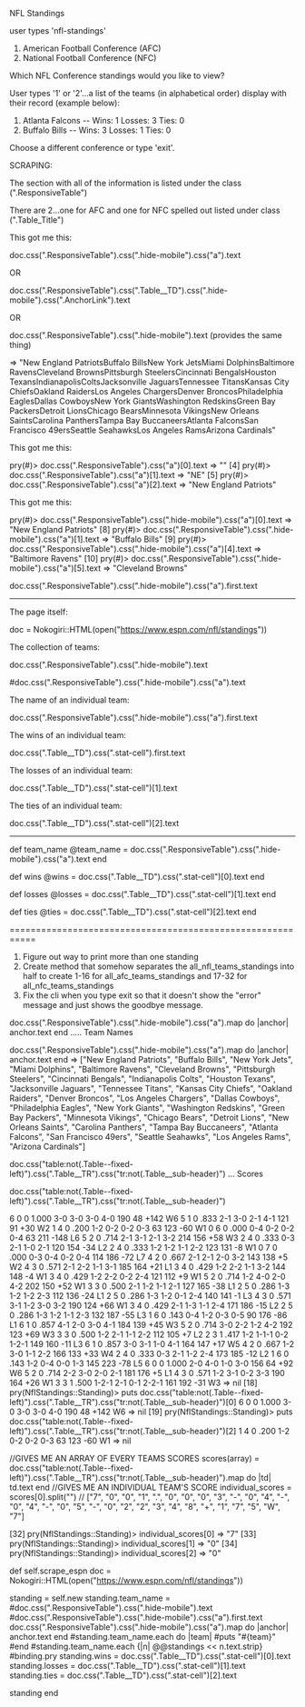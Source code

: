 NFL Standings

user types 'nfl-standings'

1. American Football Conference (AFC)
2. National Football Conference (NFC)

Which NFL Conference standings would you like to view?

User types '1' or '2'...a list of the teams (in alphabetical order) display with their record (example below):

1. Atlanta Falcons -- Wins: 1 Losses: 3 Ties: 0
2. Buffalo Bills -- Wins: 3 Losses: 1 Ties: 0

Choose a different conference or type 'exit'.

SCRAPING:

The section with all of the information is listed under the class (".ResponsiveTable")

There are 2...one for AFC and one for NFC  spelled out listed under class (".Table_Title")


This got me this:

doc.css(".ResponsiveTable").css(".hide-mobile").css("a").text

OR

doc.css(".ResponsiveTable").css(".Table__TD").css(".hide-mobile").css(".AnchorLink").text

OR

doc.css(".ResponsiveTable").css(".hide-mobile").text (provides the same thing)

=> "New England PatriotsBuffalo BillsNew York JetsMiami DolphinsBaltimore RavensCleveland BrownsPittsburgh SteelersCincinnati BengalsHouston TexansIndianapolisColtsJacksonville JaguarsTennessee TitansKansas City ChiefsOakland RaidersLos Angeles ChargersDenver BroncosPhiladelphia EaglesDallas CowboysNew York GiantsWashington RedskinsGreen Bay PackersDetroit LionsChicago BearsMinnesota VikingsNew Orleans SaintsCarolina PanthersTampa Bay BuccaneersAtlanta FalconsSan Francisco 49ersSeattle SeahawksLos Angeles RamsArizona Cardinals"

This got me this:

pry(#<Scraper>)> doc.css(".ResponsiveTable").css("a")[0].text
=> ""
[4] pry(#<Scraper>)> doc.css(".ResponsiveTable").css("a")[1].text
=> "NE"
[5] pry(#<Scraper>)> doc.css(".ResponsiveTable").css("a")[2].text
=> "New England Patriots"


This got me this:

pry(#<Scraper>)> doc.css(".ResponsiveTable").css(".hide-mobile").css("a")[0].text
=> "New England Patriots"
[8] pry(#<Scraper>)> doc.css(".ResponsiveTable").css(".hide-mobile").css("a")[1].text
=> "Buffalo Bills"
[9] pry(#<Scraper>)> doc.css(".ResponsiveTable").css(".hide-mobile").css("a")[4].text
=> "Baltimore Ravens"
[10] pry(#<Scraper>)> doc.css(".ResponsiveTable").css(".hide-mobile").css("a")[5].text
=> "Cleveland Browns"



doc.css(".ResponsiveTable").css(".hide-mobile").css("a").first.text

--------------------------------------------------------
The page itself:

doc = Nokogiri::HTML(open("https://www.espn.com/nfl/standings"))

The collection of teams:

doc.css(".ResponsiveTable").css(".hide-mobile").text

#doc.css(".ResponsiveTable").css(".hide-mobile").css("a").text

The name of an individual team:

doc.css(".ResponsiveTable").css(".hide-mobile").css("a").first.text

The wins of an individual team:

doc.css(".Table__TD").css(".stat-cell").first.text

The losses of an individual team:

doc.css(".Table__TD").css(".stat-cell")[1].text

The ties of an individual team:

doc.css(".Table__TD").css(".stat-cell")[2].text


----------------------------------------------------------


def team_name
  @team_name = doc.css(".ResponsiveTable").css(".hide-mobile").css("a").text
end

def wins
  @wins = doc.css(".Table__TD").css(".stat-cell")[0].text
end

def losses
  @losses = doc.css(".Table__TD").css(".stat-cell")[1].text
end

def ties
  @ties = doc.css(".Table__TD").css(".stat-cell")[2].text
end



===========================================================

1. Figure out way to print more than one standing
2. Create method that somehow separates the all_nfl_teams_standings into half to create 1-16 for all_afc_teams_standings and 17-32 for all_nfc_teams_standings
3. Fix the cli when you type exit so that it doesn't show the "error" message and just shows the goodbye message.



doc.css(".ResponsiveTable").css(".hide-mobile").css("a").map do |anchor| anchor.text end ..... Team Names

doc.css(".ResponsiveTable").css(".hide-mobile").css("a").map do |anchor| anchor.text end
=> ["New England Patriots",
 "Buffalo Bills",
 "New York Jets",
 "Miami Dolphins",
 "Baltimore Ravens",
 "Cleveland Browns",
 "Pittsburgh Steelers",
 "Cincinnati Bengals",
 "Indianapolis Colts",
 "Houston Texans",
 "Jacksonville Jaguars",
 "Tennessee Titans",
 "Kansas City Chiefs",
 "Oakland Raiders",
 "Denver Broncos",
 "Los Angeles Chargers",
 "Dallas Cowboys",
 "Philadelphia Eagles",
 "New York Giants",
 "Washington Redskins",
 "Green Bay Packers",
 "Minnesota Vikings",
 "Chicago Bears",
 "Detroit Lions",
 "New Orleans Saints",
 "Carolina Panthers",
 "Tampa Bay Buccaneers",
 "Atlanta Falcons",
 "San Francisco 49ers",
 "Seattle Seahawks",
 "Los Angeles Rams",
 "Arizona Cardinals"]



doc.css("table:not(.Table--fixed-left)").css(".Table__TR").css("tr:not(.Table__sub-header)") ... Scores

doc.css("table:not(.Table--fixed-left)").css(".Table__TR").css("tr:not(.Table__sub-header)")
<tr class="Table__TR Table__TR--sm Table__even" data-idx="1">
<td class="Table__TD"><span class="stat-cell">6</span></td>
<td class="Table__TD"><span class="stat-cell">0</span></td>
<td class="Table__TD"><span class="stat-cell">0</span></td>
<td class="Table__TD"><span class="stat-cell">1.000</span></td>
<td class="Table__TD"><span class="stat-cell">3-0</span></td>
<td class="Table__TD"><span class="stat-cell">3-0</span></td>
<td class="Table__TD"><span class="stat-cell">3-0</span></td>
<td class="Table__TD"><span class="stat-cell">4-0</span></td>
<td class="Table__TD"><span class="stat-cell">190</span></td>
<td class="Table__TD"><span class="stat-cell">48</span></td>
<td class="Table__TD"><span class="stat-cell clr-positive">+142</span></td>
<td class="Table__TD"><span class="stat-cell">W6</span></td>
</tr>
<tr class="filled Table__TR Table__TR--sm Table__even" data-idx="2">
<td class="Table__TD"><span class="stat-cell">5</span></td>
<td class="Table__TD"><span class="stat-cell">1</span></td>
<td class="Table__TD"><span class="stat-cell">0</span></td>
<td class="Table__TD"><span class="stat-cell">.833</span></td>
<td class="Table__TD"><span class="stat-cell">2-1</span></td>
<td class="Table__TD"><span class="stat-cell">3-0</span></td>
<td class="Table__TD"><span class="stat-cell">2-1</span></td>
<td class="Table__TD"><span class="stat-cell">4-1</span></td>
<td class="Table__TD"><span class="stat-cell">121</span></td>
<td class="Table__TD"><span class="stat-cell">91</span></td>
<td class="Table__TD"><span class="stat-cell clr-positive">+30</span></td>
<td class="Table__TD"><span class="stat-cell">W2</span></td>
</tr>
<tr class="Table__TR Table__TR--sm Table__even" data-idx="3">
<td class="Table__TD"><span class="stat-cell">1</span></td>
<td class="Table__TD"><span class="stat-cell">4</span></td>
<td class="Table__TD"><span class="stat-cell">0</span></td>
<td class="Table__TD"><span class="stat-cell">.200</span></td>
<td class="Table__TD"><span class="stat-cell">1-2</span></td>
<td class="Table__TD"><span class="stat-cell">0-2</span></td>
<td class="Table__TD"><span class="stat-cell">0-2</span></td>
<td class="Table__TD"><span class="stat-cell">0-3</span></td>
<td class="Table__TD"><span class="stat-cell">63</span></td>
<td class="Table__TD"><span class="stat-cell">123</span></td>
<td class="Table__TD"><span class="stat-cell clr-negative">-60</span></td>
<td class="Table__TD"><span class="stat-cell">W1</span></td>
</tr>
<tr class="no-border-bottom filled Table__TR Table__TR--sm Table__even" data-idx="4">
<td class="Table__TD"><span class="stat-cell">0</span></td>
<td class="Table__TD"><span class="stat-cell">6</span></td>
<td class="Table__TD"><span class="stat-cell">0</span></td>
<td class="Table__TD"><span class="stat-cell">.000</span></td>
<td class="Table__TD"><span class="stat-cell">0-4</span></td>
<td class="Table__TD"><span class="stat-cell">0-2</span></td>
<td class="Table__TD"><span class="stat-cell">0-2</span></td>
<td class="Table__TD"><span class="stat-cell">0-4</span></td>
<td class="Table__TD"><span class="stat-cell">63</span></td>
<td class="Table__TD"><span class="stat-cell">211</span></td>
<td class="Table__TD"><span class="stat-cell clr-negative">-148</span></td>
<td class="Table__TD"><span class="stat-cell">L6</span></td>
</tr>
<tr class="Table__TR Table__TR--sm Table__even" data-idx="6">
<td class="Table__TD"><span class="stat-cell">5</span></td>
<td class="Table__TD"><span class="stat-cell">2</span></td>
<td class="Table__TD"><span class="stat-cell">0</span></td>
<td class="Table__TD"><span class="stat-cell">.714</span></td>
<td class="Table__TD"><span class="stat-cell">2-1</span></td>
<td class="Table__TD"><span class="stat-cell">3-1</span></td>
<td class="Table__TD"><span class="stat-cell">2-1</span></td>
<td class="Table__TD"><span class="stat-cell">3-2</span></td>
<td class="Table__TD"><span class="stat-cell">214</span></td>
<td class="Table__TD"><span class="stat-cell">156</span></td>
<td class="Table__TD"><span class="stat-cell clr-positive">+58</span></td>
<td class="Table__TD"><span class="stat-cell">W3</span></td>
</tr>
<tr class="filled Table__TR Table__TR--sm Table__even" data-idx="7">
<td class="Table__TD"><span class="stat-cell">2</span></td>
<td class="Table__TD"><span class="stat-cell">4</span></td>
<td class="Table__TD"><span class="stat-cell">0</span></td>
<td class="Table__TD"><span class="stat-cell">.333</span></td>
<td class="Table__TD"><span class="stat-cell">0-3</span></td>
<td class="Table__TD"><span class="stat-cell">2-1</span></td>
<td class="Table__TD"><span class="stat-cell">1-0</span></td>
<td class="Table__TD"><span class="stat-cell">2-1</span></td>
<td class="Table__TD"><span class="stat-cell">120</span></td>
<td class="Table__TD"><span class="stat-cell">154</span></td>
<td class="Table__TD"><span class="stat-cell clr-negative">-34</span></td>
<td class="Table__TD"><span class="stat-cell">L2</span></td>
</tr>
<tr class="Table__TR Table__TR--sm Table__even" data-idx="8">
<td class="Table__TD"><span class="stat-cell">2</span></td>
<td class="Table__TD"><span class="stat-cell">4</span></td>
<td class="Table__TD"><span class="stat-cell">0</span></td>
<td class="Table__TD"><span class="stat-cell">.333</span></td>
<td class="Table__TD"><span class="stat-cell">1-2</span></td>
<td class="Table__TD"><span class="stat-cell">1-2</span></td>
<td class="Table__TD"><span class="stat-cell">1-1</span></td>
<td class="Table__TD"><span class="stat-cell">2-2</span></td>
<td class="Table__TD"><span class="stat-cell">123</span></td>
<td class="Table__TD"><span class="stat-cell">131</span></td>
<td class="Table__TD"><span class="stat-cell clr-negative">-8</span></td>
<td class="Table__TD"><span class="stat-cell">W1</span></td>
</tr>
<tr class="no-border-bottom filled Table__TR Table__TR--sm Table__even" data-idx="9">
<td class="Table__TD"><span class="stat-cell">0</span></td>
<td class="Table__TD"><span class="stat-cell">7</span></td>
<td class="Table__TD"><span class="stat-cell">0</span></td>
<td class="Table__TD"><span class="stat-cell">.000</span></td>
<td class="Table__TD"><span class="stat-cell">0-3</span></td>
<td class="Table__TD"><span class="stat-cell">0-4</span></td>
<td class="Table__TD"><span class="stat-cell">0-2</span></td>
<td class="Table__TD"><span class="stat-cell">0-4</span></td>
<td class="Table__TD"><span class="stat-cell">114</span></td>
<td class="Table__TD"><span class="stat-cell">186</span></td>
<td class="Table__TD"><span class="stat-cell clr-negative">-72</span></td>
<td class="Table__TD"><span class="stat-cell">L7</span></td>
</tr>
<tr class="Table__TR Table__TR--sm Table__even" data-idx="11">
<td class="Table__TD"><span class="stat-cell">4</span></td>
<td class="Table__TD"><span class="stat-cell">2</span></td>
<td class="Table__TD"><span class="stat-cell">0</span></td>
<td class="Table__TD"><span class="stat-cell">.667</span></td>
<td class="Table__TD"><span class="stat-cell">2-1</span></td>
<td class="Table__TD"><span class="stat-cell">2-1</span></td>
<td class="Table__TD"><span class="stat-cell">2-0</span></td>
<td class="Table__TD"><span class="stat-cell">3-2</span></td>
<td class="Table__TD"><span class="stat-cell">143</span></td>
<td class="Table__TD"><span class="stat-cell">138</span></td>
<td class="Table__TD"><span class="stat-cell clr-positive">+5</span></td>
<td class="Table__TD"><span class="stat-cell">W2</span></td>
</tr>
<tr class="filled Table__TR Table__TR--sm Table__even" data-idx="12">
<td class="Table__TD"><span class="stat-cell">4</span></td>
<td class="Table__TD"><span class="stat-cell">3</span></td>
<td class="Table__TD"><span class="stat-cell">0</span></td>
<td class="Table__TD"><span class="stat-cell">.571</span></td>
<td class="Table__TD"><span class="stat-cell">2-1</span></td>
<td class="Table__TD"><span class="stat-cell">2-2</span></td>
<td class="Table__TD"><span class="stat-cell">1-1</span></td>
<td class="Table__TD"><span class="stat-cell">3-1</span></td>
<td class="Table__TD"><span class="stat-cell">185</span></td>
<td class="Table__TD"><span class="stat-cell">164</span></td>
<td class="Table__TD"><span class="stat-cell clr-positive">+21</span></td>
<td class="Table__TD"><span class="stat-cell">L1</span></td>
</tr>
<tr class="Table__TR Table__TR--sm Table__even" data-idx="13">
<td class="Table__TD"><span class="stat-cell">3</span></td>
<td class="Table__TD"><span class="stat-cell">4</span></td>
<td class="Table__TD"><span class="stat-cell">0</span></td>
<td class="Table__TD"><span class="stat-cell">.429</span></td>
<td class="Table__TD"><span class="stat-cell">1-2</span></td>
<td class="Table__TD"><span class="stat-cell">2-2</span></td>
<td class="Table__TD"><span class="stat-cell">1-1</span></td>
<td class="Table__TD"><span class="stat-cell">3-2</span></td>
<td class="Table__TD"><span class="stat-cell">144</span></td>
<td class="Table__TD"><span class="stat-cell">148</span></td>
<td class="Table__TD"><span class="stat-cell clr-negative">-4</span></td>
<td class="Table__TD"><span class="stat-cell">W1</span></td>
</tr>
<tr class="no-border-bottom filled Table__TR Table__TR--sm Table__even" data-idx="14">
<td class="Table__TD"><span class="stat-cell">3</span></td>
<td class="Table__TD"><span class="stat-cell">4</span></td>
<td class="Table__TD"><span class="stat-cell">0</span></td>
<td class="Table__TD"><span class="stat-cell">.429</span></td>
<td class="Table__TD"><span class="stat-cell">1-2</span></td>
<td class="Table__TD"><span class="stat-cell">2-2</span></td>
<td class="Table__TD"><span class="stat-cell">0-2</span></td>
<td class="Table__TD"><span class="stat-cell">2-4</span></td>
<td class="Table__TD"><span class="stat-cell">121</span></td>
<td class="Table__TD"><span class="stat-cell">112</span></td>
<td class="Table__TD"><span class="stat-cell clr-positive">+9</span></td>
<td class="Table__TD"><span class="stat-cell">W1</span></td>
</tr>
<tr class="Table__TR Table__TR--sm Table__even" data-idx="16">
<td class="Table__TD"><span class="stat-cell">5</span></td>
<td class="Table__TD"><span class="stat-cell">2</span></td>
<td class="Table__TD"><span class="stat-cell">0</span></td>
<td class="Table__TD"><span class="stat-cell">.714</span></td>
<td class="Table__TD"><span class="stat-cell">1-2</span></td>
<td class="Table__TD"><span class="stat-cell">4-0</span></td>
<td class="Table__TD"><span class="stat-cell">2-0</span></td>
<td class="Table__TD"><span class="stat-cell">4-2</span></td>
<td class="Table__TD"><span class="stat-cell">202</span></td>
<td class="Table__TD"><span class="stat-cell">150</span></td>
<td class="Table__TD"><span class="stat-cell clr-positive">+52</span></td>
<td class="Table__TD"><span class="stat-cell">W1</span></td>
</tr>
<tr class="filled Table__TR Table__TR--sm Table__even" data-idx="17">
<td class="Table__TD"><span class="stat-cell">3</span></td>
<td class="Table__TD"><span class="stat-cell">3</span></td>
<td class="Table__TD"><span class="stat-cell">0</span></td>
<td class="Table__TD"><span class="stat-cell">.500</span></td>
<td class="Table__TD"><span class="stat-cell">2-1</span></td>
<td class="Table__TD"><span class="stat-cell">1-2</span></td>
<td class="Table__TD"><span class="stat-cell">1-1</span></td>
<td class="Table__TD"><span class="stat-cell">2-1</span></td>
<td class="Table__TD"><span class="stat-cell">127</span></td>
<td class="Table__TD"><span class="stat-cell">165</span></td>
<td class="Table__TD"><span class="stat-cell clr-negative">-38</span></td>
<td class="Table__TD"><span class="stat-cell">L1</span></td>
</tr>
<tr class="Table__TR Table__TR--sm Table__even" data-idx="18">
<td class="Table__TD"><span class="stat-cell">2</span></td>
<td class="Table__TD"><span class="stat-cell">5</span></td>
<td class="Table__TD"><span class="stat-cell">0</span></td>
<td class="Table__TD"><span class="stat-cell">.286</span></td>
<td class="Table__TD"><span class="stat-cell">1-3</span></td>
<td class="Table__TD"><span class="stat-cell">1-2</span></td>
<td class="Table__TD"><span class="stat-cell">1-2</span></td>
<td class="Table__TD"><span class="stat-cell">2-3</span></td>
<td class="Table__TD"><span class="stat-cell">112</span></td>
<td class="Table__TD"><span class="stat-cell">136</span></td>
<td class="Table__TD"><span class="stat-cell clr-negative">-24</span></td>
<td class="Table__TD"><span class="stat-cell">L1</span></td>
</tr>
<tr class="no-border-bottom filled Table__TR Table__TR--sm Table__even" data-idx="19">
<td class="Table__TD"><span class="stat-cell">2</span></td>
<td class="Table__TD"><span class="stat-cell">5</span></td>
<td class="Table__TD"><span class="stat-cell">0</span></td>
<td class="Table__TD"><span class="stat-cell">.286</span></td>
<td class="Table__TD"><span class="stat-cell">1-3</span></td>
<td class="Table__TD"><span class="stat-cell">1-2</span></td>
<td class="Table__TD"><span class="stat-cell">0-1</span></td>
<td class="Table__TD"><span class="stat-cell">2-4</span></td>
<td class="Table__TD"><span class="stat-cell">140</span></td>
<td class="Table__TD"><span class="stat-cell">141</span></td>
<td class="Table__TD"><span class="stat-cell clr-negative">-1</span></td>
<td class="Table__TD"><span class="stat-cell">L3</span></td>
</tr>
<tr class="Table__TR Table__TR--sm Table__even" data-idx="1">
<td class="Table__TD"><span class="stat-cell">4</span></td>
<td class="Table__TD"><span class="stat-cell">3</span></td>
<td class="Table__TD"><span class="stat-cell">0</span></td>
<td class="Table__TD"><span class="stat-cell">.571</span></td>
<td class="Table__TD"><span class="stat-cell">3-1</span></td>
<td class="Table__TD"><span class="stat-cell">1-2</span></td>
<td class="Table__TD"><span class="stat-cell">3-0</span></td>
<td class="Table__TD"><span class="stat-cell">3-2</span></td>
<td class="Table__TD"><span class="stat-cell">190</span></td>
<td class="Table__TD"><span class="stat-cell">124</span></td>
<td class="Table__TD"><span class="stat-cell clr-positive">+66</span></td>
<td class="Table__TD"><span class="stat-cell">W1</span></td>
</tr>
<tr class="filled Table__TR Table__TR--sm Table__even" data-idx="2">
<td class="Table__TD"><span class="stat-cell">3</span></td>
<td class="Table__TD"><span class="stat-cell">4</span></td>
<td class="Table__TD"><span class="stat-cell">0</span></td>
<td class="Table__TD"><span class="stat-cell">.429</span></td>
<td class="Table__TD"><span class="stat-cell">2-1</span></td>
<td class="Table__TD"><span class="stat-cell">1-3</span></td>
<td class="Table__TD"><span class="stat-cell">1-1</span></td>
<td class="Table__TD"><span class="stat-cell">2-4</span></td>
<td class="Table__TD"><span class="stat-cell">171</span></td>
<td class="Table__TD"><span class="stat-cell">186</span></td>
<td class="Table__TD"><span class="stat-cell clr-negative">-15</span></td>
<td class="Table__TD"><span class="stat-cell">L2</span></td>
</tr>
<tr class="Table__TR Table__TR--sm Table__even" data-idx="3">
<td class="Table__TD"><span class="stat-cell">2</span></td>
<td class="Table__TD"><span class="stat-cell">5</span></td>
<td class="Table__TD"><span class="stat-cell">0</span></td>
<td class="Table__TD"><span class="stat-cell">.286</span></td>
<td class="Table__TD"><span class="stat-cell">1-3</span></td>
<td class="Table__TD"><span class="stat-cell">1-2</span></td>
<td class="Table__TD"><span class="stat-cell">1-1</span></td>
<td class="Table__TD"><span class="stat-cell">2-3</span></td>
<td class="Table__TD"><span class="stat-cell">132</span></td>
<td class="Table__TD"><span class="stat-cell">187</span></td>
<td class="Table__TD"><span class="stat-cell clr-negative">-55</span></td>
<td class="Table__TD"><span class="stat-cell">L3</span></td>
</tr>
<tr class="no-border-bottom filled Table__TR Table__TR--sm Table__even" data-idx="4">
<td class="Table__TD"><span class="stat-cell">1</span></td>
<td class="Table__TD"><span class="stat-cell">6</span></td>
<td class="Table__TD"><span class="stat-cell">0</span></td>
<td class="Table__TD"><span class="stat-cell">.143</span></td>
<td class="Table__TD"><span class="stat-cell">0-4</span></td>
<td class="Table__TD"><span class="stat-cell">1-2</span></td>
<td class="Table__TD"><span class="stat-cell">0-3</span></td>
<td class="Table__TD"><span class="stat-cell">0-5</span></td>
<td class="Table__TD"><span class="stat-cell">90</span></td>
<td class="Table__TD"><span class="stat-cell">176</span></td>
<td class="Table__TD"><span class="stat-cell clr-negative">-86</span></td>
<td class="Table__TD"><span class="stat-cell">L1</span></td>
</tr>
<tr class="Table__TR Table__TR--sm Table__even" data-idx="6">
<td class="Table__TD"><span class="stat-cell">6</span></td>
<td class="Table__TD"><span class="stat-cell">1</span></td>
<td class="Table__TD"><span class="stat-cell">0</span></td>
<td class="Table__TD"><span class="stat-cell">.857</span></td>
<td class="Table__TD"><span class="stat-cell">4-1</span></td>
<td class="Table__TD"><span class="stat-cell">2-0</span></td>
<td class="Table__TD"><span class="stat-cell">3-0</span></td>
<td class="Table__TD"><span class="stat-cell">4-1</span></td>
<td class="Table__TD"><span class="stat-cell">184</span></td>
<td class="Table__TD"><span class="stat-cell">139</span></td>
<td class="Table__TD"><span class="stat-cell clr-positive">+45</span></td>
<td class="Table__TD"><span class="stat-cell">W3</span></td>
</tr>
<tr class="filled Table__TR Table__TR--sm Table__even" data-idx="7">
<td class="Table__TD"><span class="stat-cell">5</span></td>
<td class="Table__TD"><span class="stat-cell">2</span></td>
<td class="Table__TD"><span class="stat-cell">0</span></td>
<td class="Table__TD"><span class="stat-cell">.714</span></td>
<td class="Table__TD"><span class="stat-cell">3-0</span></td>
<td class="Table__TD"><span class="stat-cell">2-2</span></td>
<td class="Table__TD"><span class="stat-cell">1-2</span></td>
<td class="Table__TD"><span class="stat-cell">4-2</span></td>
<td class="Table__TD"><span class="stat-cell">192</span></td>
<td class="Table__TD"><span class="stat-cell">123</span></td>
<td class="Table__TD"><span class="stat-cell clr-positive">+69</span></td>
<td class="Table__TD"><span class="stat-cell">W3</span></td>
</tr>
<tr class="Table__TR Table__TR--sm Table__even" data-idx="8">
<td class="Table__TD"><span class="stat-cell">3</span></td>
<td class="Table__TD"><span class="stat-cell">3</span></td>
<td class="Table__TD"><span class="stat-cell">0</span></td>
<td class="Table__TD"><span class="stat-cell">.500</span></td>
<td class="Table__TD"><span class="stat-cell">1-2</span></td>
<td class="Table__TD"><span class="stat-cell">2-1</span></td>
<td class="Table__TD"><span class="stat-cell">1-1</span></td>
<td class="Table__TD"><span class="stat-cell">2-2</span></td>
<td class="Table__TD"><span class="stat-cell">112</span></td>
<td class="Table__TD"><span class="stat-cell">105</span></td>
<td class="Table__TD"><span class="stat-cell clr-positive">+7</span></td>
<td class="Table__TD"><span class="stat-cell">L2</span></td>
</tr>
<tr class="no-border-bottom filled Table__TR Table__TR--sm Table__even" data-idx="9">
<td class="Table__TD"><span class="stat-cell">2</span></td>
<td class="Table__TD"><span class="stat-cell">3</span></td>
<td class="Table__TD"><span class="stat-cell">1</span></td>
<td class="Table__TD"><span class="stat-cell">.417</span></td>
<td class="Table__TD"><span class="stat-cell">1-2</span></td>
<td class="Table__TD"><span class="stat-cell">1-1-1</span></td>
<td class="Table__TD"><span class="stat-cell">0-2</span></td>
<td class="Table__TD"><span class="stat-cell">1-2-1</span></td>
<td class="Table__TD"><span class="stat-cell">149</span></td>
<td class="Table__TD"><span class="stat-cell">160</span></td>
<td class="Table__TD"><span class="stat-cell clr-negative">-11</span></td>
<td class="Table__TD"><span class="stat-cell">L3</span></td>
</tr>
<tr class="Table__TR Table__TR--sm Table__even" data-idx="11">
<td class="Table__TD"><span class="stat-cell">6</span></td>
<td class="Table__TD"><span class="stat-cell">1</span></td>
<td class="Table__TD"><span class="stat-cell">0</span></td>
<td class="Table__TD"><span class="stat-cell">.857</span></td>
<td class="Table__TD"><span class="stat-cell">3-0</span></td>
<td class="Table__TD"><span class="stat-cell">3-1</span></td>
<td class="Table__TD"><span class="stat-cell">1-0</span></td>
<td class="Table__TD"><span class="stat-cell">4-1</span></td>
<td class="Table__TD"><span class="stat-cell">164</span></td>
<td class="Table__TD"><span class="stat-cell">147</span></td>
<td class="Table__TD"><span class="stat-cell clr-positive">+17</span></td>
<td class="Table__TD"><span class="stat-cell">W5</span></td>
</tr>
<tr class="filled Table__TR Table__TR--sm Table__even" data-idx="12">
<td class="Table__TD"><span class="stat-cell">4</span></td>
<td class="Table__TD"><span class="stat-cell">2</span></td>
<td class="Table__TD"><span class="stat-cell">0</span></td>
<td class="Table__TD"><span class="stat-cell">.667</span></td>
<td class="Table__TD"><span class="stat-cell">1-2</span></td>
<td class="Table__TD"><span class="stat-cell">3-0</span></td>
<td class="Table__TD"><span class="stat-cell">1-1</span></td>
<td class="Table__TD"><span class="stat-cell">2-2</span></td>
<td class="Table__TD"><span class="stat-cell">166</span></td>
<td class="Table__TD"><span class="stat-cell">133</span></td>
<td class="Table__TD"><span class="stat-cell clr-positive">+33</span></td>
<td class="Table__TD"><span class="stat-cell">W4</span></td>
</tr>
<tr class="Table__TR Table__TR--sm Table__even" data-idx="13">
<td class="Table__TD"><span class="stat-cell">2</span></td>
<td class="Table__TD"><span class="stat-cell">4</span></td>
<td class="Table__TD"><span class="stat-cell">0</span></td>
<td class="Table__TD"><span class="stat-cell">.333</span></td>
<td class="Table__TD"><span class="stat-cell">0-3</span></td>
<td class="Table__TD"><span class="stat-cell">2-1</span></td>
<td class="Table__TD"><span class="stat-cell">1-2</span></td>
<td class="Table__TD"><span class="stat-cell">2-4</span></td>
<td class="Table__TD"><span class="stat-cell">173</span></td>
<td class="Table__TD"><span class="stat-cell">185</span></td>
<td class="Table__TD"><span class="stat-cell clr-negative">-12</span></td>
<td class="Table__TD"><span class="stat-cell">L2</span></td>
</tr>
<tr class="no-border-bottom filled Table__TR Table__TR--sm Table__even" data-idx="14">
<td class="Table__TD"><span class="stat-cell">1</span></td>
<td class="Table__TD"><span class="stat-cell">6</span></td>
<td class="Table__TD"><span class="stat-cell">0</span></td>
<td class="Table__TD"><span class="stat-cell">.143</span></td>
<td class="Table__TD"><span class="stat-cell">1-2</span></td>
<td class="Table__TD"><span class="stat-cell">0-4</span></td>
<td class="Table__TD"><span class="stat-cell">0-0</span></td>
<td class="Table__TD"><span class="stat-cell">1-3</span></td>
<td class="Table__TD"><span class="stat-cell">145</span></td>
<td class="Table__TD"><span class="stat-cell">223</span></td>
<td class="Table__TD"><span class="stat-cell clr-negative">-78</span></td>
<td class="Table__TD"><span class="stat-cell">L5</span></td>
</tr>
<tr class="Table__TR Table__TR--sm Table__even" data-idx="16">
<td class="Table__TD"><span class="stat-cell">6</span></td>
<td class="Table__TD"><span class="stat-cell">0</span></td>
<td class="Table__TD"><span class="stat-cell">0</span></td>
<td class="Table__TD"><span class="stat-cell">1.000</span></td>
<td class="Table__TD"><span class="stat-cell">2-0</span></td>
<td class="Table__TD"><span class="stat-cell">4-0</span></td>
<td class="Table__TD"><span class="stat-cell">1-0</span></td>
<td class="Table__TD"><span class="stat-cell">3-0</span></td>
<td class="Table__TD"><span class="stat-cell">156</span></td>
<td class="Table__TD"><span class="stat-cell">64</span></td>
<td class="Table__TD"><span class="stat-cell clr-positive">+92</span></td>
<td class="Table__TD"><span class="stat-cell">W6</span></td>
</tr>
<tr class="filled Table__TR Table__TR--sm Table__even" data-idx="17">
<td class="Table__TD"><span class="stat-cell">5</span></td>
<td class="Table__TD"><span class="stat-cell">2</span></td>
<td class="Table__TD"><span class="stat-cell">0</span></td>
<td class="Table__TD"><span class="stat-cell">.714</span></td>
<td class="Table__TD"><span class="stat-cell">2-2</span></td>
<td class="Table__TD"><span class="stat-cell">3-0</span></td>
<td class="Table__TD"><span class="stat-cell">2-0</span></td>
<td class="Table__TD"><span class="stat-cell">2-1</span></td>
<td class="Table__TD"><span class="stat-cell">181</span></td>
<td class="Table__TD"><span class="stat-cell">176</span></td>
<td class="Table__TD"><span class="stat-cell clr-positive">+5</span></td>
<td class="Table__TD"><span class="stat-cell">L1</span></td>
</tr>
<tr class="Table__TR Table__TR--sm Table__even" data-idx="18">
<td class="Table__TD"><span class="stat-cell">4</span></td>
<td class="Table__TD"><span class="stat-cell">3</span></td>
<td class="Table__TD"><span class="stat-cell">0</span></td>
<td class="Table__TD"><span class="stat-cell">.571</span></td>
<td class="Table__TD"><span class="stat-cell">1-2</span></td>
<td class="Table__TD"><span class="stat-cell">3-1</span></td>
<td class="Table__TD"><span class="stat-cell">0-2</span></td>
<td class="Table__TD"><span class="stat-cell">3-3</span></td>
<td class="Table__TD"><span class="stat-cell">190</span></td>
<td class="Table__TD"><span class="stat-cell">164</span></td>
<td class="Table__TD"><span class="stat-cell clr-positive">+26</span></td>
<td class="Table__TD"><span class="stat-cell">W1</span></td>
</tr>
<tr class="no-border-bottom filled Table__TR Table__TR--sm Table__even" data-idx="19">
<td class="Table__TD"><span class="stat-cell">3</span></td>
<td class="Table__TD"><span class="stat-cell">3</span></td>
<td class="Table__TD"><span class="stat-cell">1</span></td>
<td class="Table__TD"><span class="stat-cell">.500</span></td>
<td class="Table__TD"><span class="stat-cell">1-2-1</span></td>
<td class="Table__TD"><span class="stat-cell">2-1</span></td>
<td class="Table__TD"><span class="stat-cell">0-1</span></td>
<td class="Table__TD"><span class="stat-cell">2-2-1</span></td>
<td class="Table__TD"><span class="stat-cell">161</span></td>
<td class="Table__TD"><span class="stat-cell">192</span></td>
<td class="Table__TD"><span class="stat-cell clr-negative">-31</span></td>
<td class="Table__TD"><span class="stat-cell">W3</span></td>
</tr>
=> nil
[18] pry(NflStandings::Standing)> puts doc.css("table:not(.Table--fixed-left)").css(".Table__TR").css("tr:not(.Table__sub-header)")[0]
<tr class="Table__TR Table__TR--sm Table__even" data-idx="1">
<td class="Table__TD"><span class="stat-cell">6</span></td>
<td class="Table__TD"><span class="stat-cell">0</span></td>
<td class="Table__TD"><span class="stat-cell">0</span></td>
<td class="Table__TD"><span class="stat-cell">1.000</span></td>
<td class="Table__TD"><span class="stat-cell">3-0</span></td>
<td class="Table__TD"><span class="stat-cell">3-0</span></td>
<td class="Table__TD"><span class="stat-cell">3-0</span></td>
<td class="Table__TD"><span class="stat-cell">4-0</span></td>
<td class="Table__TD"><span class="stat-cell">190</span></td>
<td class="Table__TD"><span class="stat-cell">48</span></td>
<td class="Table__TD"><span class="stat-cell clr-positive">+142</span></td>
<td class="Table__TD"><span class="stat-cell">W6</span></td>
</tr>
=> nil
[19] pry(NflStandings::Standing)> puts doc.css("table:not(.Table--fixed-left)").css(".Table__TR").css("tr:not(.Table__sub-header)")[2]
<tr class="Table__TR Table__TR--sm Table__even" data-idx="3">
<td class="Table__TD"><span class="stat-cell">1</span></td>
<td class="Table__TD"><span class="stat-cell">4</span></td>
<td class="Table__TD"><span class="stat-cell">0</span></td>
<td class="Table__TD"><span class="stat-cell">.200</span></td>
<td class="Table__TD"><span class="stat-cell">1-2</span></td>
<td class="Table__TD"><span class="stat-cell">0-2</span></td>
<td class="Table__TD"><span class="stat-cell">0-2</span></td>
<td class="Table__TD"><span class="stat-cell">0-3</span></td>
<td class="Table__TD"><span class="stat-cell">63</span></td>
<td class="Table__TD"><span class="stat-cell">123</span></td>
<td class="Table__TD"><span class="stat-cell clr-negative">-60</span></td>
<td class="Table__TD"><span class="stat-cell">W1</span></td>
</tr>
=> nil











//GIVES ME AN ARRAY OF EVERY TEAMS SCORES
scores(array) = doc.css("table:not(.Table--fixed-left)").css(".Table__TR").css("tr:not(.Table__sub-header)").map do |td| td.text end
//GIVES ME AN INDIVIDUAL TEAM'S SCORE
individual_scores = scores[0].split("")
//
["7",
 "0",
 "0",
 "1",
 ".",
 "0",
 "0",
 "0",
 "3",
 "-",
 "0",
 "4",
 "-",
 "0",
 "4",
 "-",
 "0",
 "5",
 "-",
 "0",
 "2",
 "2",
 "3",
 "4",
 "8",
 "+",
 "1",
 "7",
 "5",
 "W",
 "7"]

 [32] pry(NflStandings::Standing)> individual_scores[0]
=> "7"
[33] pry(NflStandings::Standing)> individual_scores[1]
=> "0"
[34] pry(NflStandings::Standing)> individual_scores[2]
=> "0"



def self.scrape_espn
  doc = Nokogiri::HTML(open("https://www.espn.com/nfl/standings"))

  standing = self.new
  standing.team_name = #doc.css(".ResponsiveTable").css(".hide-mobile").text
  #doc.css(".ResponsiveTable").css(".hide-mobile").css("a").first.text
  doc.css(".ResponsiveTable").css(".hide-mobile").css("a").map do |anchor| anchor.text end
  #standing.team_name.each do |team|
    #puts "#{team}"
  #end
  #standing.team_name.each {|n| @@standings << n.text.strip}
  #binding.pry
  standing.wins = doc.css(".Table__TD").css(".stat-cell")[0].text
  standing.losses = doc.css(".Table__TD").css(".stat-cell")[1].text
  standing.ties = doc.css(".Table__TD").css(".stat-cell")[2].text

  standing
end
